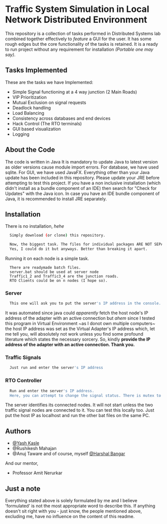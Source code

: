 
# Traffic System Simulation in Local Network Distributed Environment

This repository is a collection of tasks performed in Distributed Systems lab combined together effectively to *feature* a GUI for the user. It has some rough edges but the core functionality of the tasks is retained. It is a ready to run project without any requirement for installation *(Portable one may say)*. 




## Tasks Implemented

These are the tasks we have Implemented:

- Simple Signal functioning at a 4 way junction (2 Main Roads)
- VIP Prioritization
- Mutual Exclusion on signal requests 
- Deadlock handling
- Load Balancing
- Consistency across databases and end devices
- Hack Control (The RTO terminals)
- GUI based visualization
- Logging 


## About the Code

The code is written in Java
It is mandatory to update Java to latest version as older versions cause module import errors. 
For database, we have used sqlite.
For GUI, we have used JavaFX. 
Everything other than your Java update has been included in this repository. Please update your JRE before attempting to test this project. 
If you have a non inclusive installation (which didn't install as a bundle component of an IDE) then search for "Check for Updates" with the Java icon. In case you have an IDE bundle component of Java, it is recommended to install JRE separately.
## Installation

There is no installation, *hehe*

```bash
  Simply download (or clone) this repository.

  Now, the biggest task. The files for individual packages ARE NOT SEPARATED. 
  Yes, I could do it but anyways. Better than breaking it apart.
```
Running it on each node is a simple task. 
```
  There are readymade batch files. 
  server.bat should be used at server node
  Traffic1_2 and Traffic3_4 are the junction roads. 
  RTO Clients could be on n nodes (I hope so).
```
### Server
```bash
  This one will ask you to put the server's IP address in the console. 
```
It was automated since java could *apparently* fetch the host node's IP address of the adapter with an active connection but *ahem* since I tested this program in Virtual Environment ~as I donot own multiple computers~ the host IP address was set as the Virtual Adapter's IP address which, let me tell you, will absolutely not work unless you find some profound literature which states the necessary sorcery. So, kindly **provide the IP address of the adapter with an active connection. Thank you.**

### Traffic Signals
```bash
  Just run and enter the server's IP address
```

### RTO Controller
```bash
  Run and enter the server's IP address.
  Here, you can attempt to change the signal status. There is mutex to prevent issues. 
```
The server identifies its connected nodes. It will not start unless the two traffic signal nodes are connected to it. You can test this locally too. Just put the host IP as localhost and run the other bat files on the same PC.
## Authors

- [@Yash Kasle](https://www.github.com/BuildnByte)
- @Rushikesh Mahajan
- @Anuj Taware
and of course, myself [@Harshal Bangar](https://github.com/StoneCollector)

And our mentor, 
- Professor Amit Nerurkar 
## Just a note
Everything stated above is solely formulated by me and I believe 'formulated' is not the most appropriate word to describe this. If anything doesn't sit right with you - just know, the people mentioned above, excluding me, have no influence on the content of this readme.

